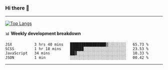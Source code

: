 ### Hi there 👋

-------
[![Top Langs](https://github-readme-stats.vercel.app/api/top-langs/?username=ashish-r)](https://github.com/anuraghazra/github-readme-stats)

📊 **Weekly development breakdown**
<!--START_SECTION:waka-->
```text
JSX          3 hrs 40 mins   ████████████████▒░░░░░░░░   65.73 % 
SCSS         1 hr 18 mins    ██████░░░░░░░░░░░░░░░░░░░   23.53 % 
JavaScript   34 mins         ██▓░░░░░░░░░░░░░░░░░░░░░░   10.33 % 
JSON         1 min           ░░░░░░░░░░░░░░░░░░░░░░░░░   00.42 % 
```
<!--END_SECTION:waka-->
-------

<!--
**ashish-r/ashish-r** is a ✨ _special_ ✨ repository because its `README.md` (this file) appears on your GitHub profile.

Here are some ideas to get you started:

- 🔭 I’m currently working on ...
- 🌱 I’m currently learning ...
- 👯 I’m looking to collaborate on ...
- 🤔 I’m looking for help with ...
- 💬 Ask me about ...
- 📫 How to reach me: ...
- 😄 Pronouns: ...
- ⚡ Fun fact: ...
-->
